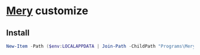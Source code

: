# [Mery](https://www.haijin-boys.com/wiki/) customize

## Install

```PowerShell
New-Item -Path ($env:LOCALAPPDATA | Join-Path -ChildPath "Programs\Mery\Macros") -Value ($pwd.Path | Join-Path -ChildPath "Macros") -ItemType Junction
```
